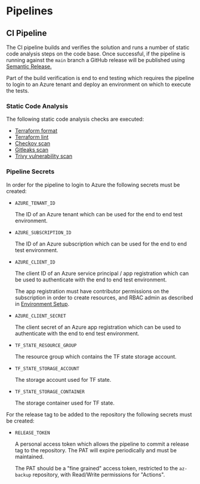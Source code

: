 # Pipelines

## CI Pipeline

The CI pipeline builds and verifies the solution and runs a number of static code analysis steps on the code base. Once successful, if the pipeline is running against the `main` branch a GitHub release will be published using [Semantic Release.](https://github.com/cycjimmy/semantic-release-action)

Part of the build verification is end to end testing which requires the pipeline to login to an Azure tenant and deploy an environment on which to execute the tests.

### Static Code Analysis

The following static code analysis checks are executed:

* [Terraform format](https://developer.hashicorp.com/terraform/cli/commands/fmt)
* [Terraform lint](https://github.com/terraform-linters/tflint)
* [Checkov scan](https://www.checkov.io/)
* [Gitleaks scan](https://github.com/gitleaks/gitleaks)
* [Trivy vulnerability scan](https://github.com/aquasecurity/trivy)

### Pipeline Secrets

 In order for the pipeline to login to Azure the following secrets must be created:

* `AZURE_TENANT_ID`
  
  The ID of an Azure tenant which can be used for the end to end test environment.

* `AZURE_SUBSCRIPTION_ID`
  
  The ID of an Azure subscription which can be used for the end to end test environment.

* `AZURE_CLIENT_ID`
  
  The client ID of an Azure service principal / app registration which can be used to authenticate with the end to end test environment.
  
  The app registration must have contributor permissions on the subscription in order to create resources, and RBAC admin as described in [Environment Setup](./developer-guide.md#environment-setup).

* `AZURE_CLIENT_SECRET`
  
  The client secret of an Azure app registration which can be used to authenticate with the end to end test environment.

* `TF_STATE_RESOURCE_GROUP`
  
  The resource group which contains the TF state storage account.

* `TF_STATE_STORAGE_ACCOUNT`
  
  The storage account used for TF state.

* `TF_STATE_STORAGE_CONTAINER`
  
  The storage container used for TF state.

For the release tag to be added to the repository the following secrets must be created:

* `RELEASE_TOKEN`
  
  A personal access token which allows the pipeline to commit a release tag to the repository. The PAT will expire periodically and must be maintained.

  The PAT should be a "fine grained" access token, restricted to the `az-backup` repository, with Read/Write permissions for "Actions".
